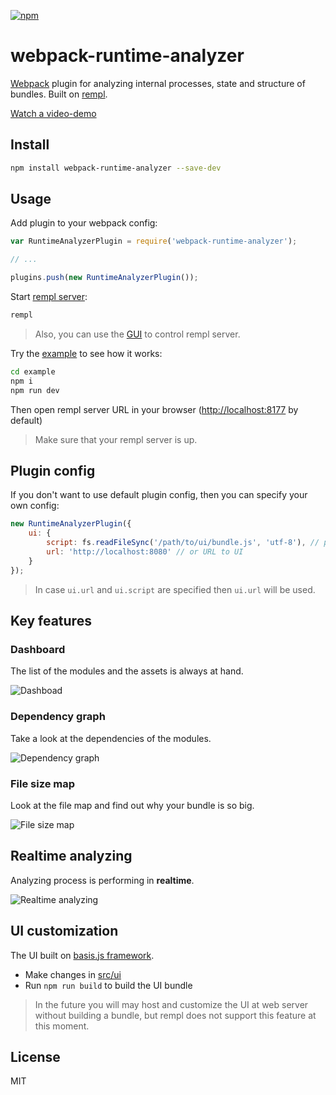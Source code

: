 [![npm](https://img.shields.io/npm/v/webpack-runtime-analyzer.svg)](https://www.npmjs.com/package/webpack-runtime-analyzer)

# webpack-runtime-analyzer

[Webpack](https://github.com/webpack/webpack) plugin for analyzing internal processes, state and structure of bundles. Built on [rempl](https://github.com/rempl/rempl).

[Watch a video-demo](https://youtu.be/Y3RVDJRi-Gc)

## Install

```bash
npm install webpack-runtime-analyzer --save-dev
```

## Usage

Add plugin to your webpack config:

```js
var RuntimeAnalyzerPlugin = require('webpack-runtime-analyzer');

// ...

plugins.push(new RuntimeAnalyzerPlugin());
```

Start [rempl server](https://github.com/rempl/rempl-cli):

```bash
rempl
```

> Also, you can use the [GUI](https://github.com/rempl/menubar-server) to control rempl server.

Try the [example](example) to see how it works:

```bash
cd example
npm i
npm run dev
```

Then open rempl server URL in your browser ([http://localhost:8177](http://localhost:8177) by default)

> Make sure that your rempl server is up.

## Plugin config

If you don't want to use default plugin config, then you can specify your own config:

```js
new RuntimeAnalyzerPlugin({
    ui: {
        script: fs.readFileSync('/path/to/ui/bundle.js', 'utf-8'), // packed UI bundle (js + html + css + etc...)
        url: 'http://localhost:8080' // or URL to UI
    }
});
```

> In case `ui.url` and `ui.script` are specified then `ui.url` will be used.

## Key features

### Dashboard

The list of the modules and the assets is always at hand.

![Dashboad](https://cloud.githubusercontent.com/assets/6654581/21473114/cb2bfa72-cb0b-11e6-8096-3e05f6c967f9.png)

### Dependency graph

Take a look at the dependencies of the modules.

![Dependency graph](https://cloud.githubusercontent.com/assets/6654581/21473113/cb156dac-cb0b-11e6-82ab-990d60a798dd.png)

### File size map

Look at the file map and find out why your bundle is so big.

![File size map](https://cloud.githubusercontent.com/assets/6654581/21473112/cb13ffa8-cb0b-11e6-9cb3-0935a788ffce.png)

## Realtime analyzing

Analyzing process is performing in **realtime**.

![Realtime analyzing](https://cloud.githubusercontent.com/assets/6654581/21473129/850a287e-cb0c-11e6-8f7f-9c55aea96e3f.png)

## UI customization

The UI built on [basis.js framework](http://basisjs.com/).

* Make changes in [src/ui](src/ui)
* Run `npm run build` to build the UI bundle

> In the future you will may host and customize the UI at web server without building a bundle, but rempl does not support this feature at this moment.

## License

MIT
